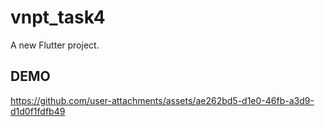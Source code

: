 # vnpt_task4

A new Flutter project.

## DEMO


https://github.com/user-attachments/assets/ae262bd5-d1e0-46fb-a3d9-d1d0f1fdfb49

